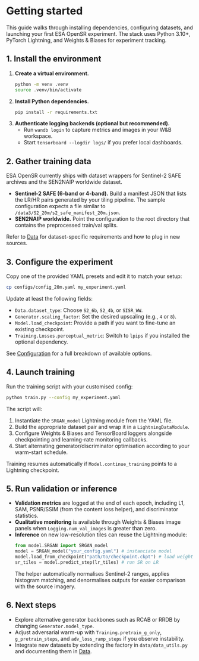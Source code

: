 # Getting started

This guide walks through installing dependencies, configuring datasets, and launching your first ESA OpenSR experiment. The stack
uses Python 3.10+, PyTorch Lightning, and Weights & Biases for experiment tracking.

## 1. Install the environment

1. **Create a virtual environment.**
   ```bash
   python -m venv .venv
   source .venv/bin/activate
   ```
2. **Install Python dependencies.**
   ```bash
   pip install -r requirements.txt
   ```
3. **Authenticate logging backends (optional but recommended).**
   * Run `wandb login` to capture metrics and images in your W&B workspace.
   * Start `tensorboard --logdir logs/` if you prefer local dashboards.

## 2. Gather training data

ESA OpenSR currently ships with dataset wrappers for Sentinel-2 SAFE archives and the SEN2NAIP worldwide dataset.

* **Sentinel-2 SAFE (6-band or 4-band).** Build a manifest JSON that lists the LR/HR pairs generated by your tiling pipeline. The
  sample configuration expects a file similar to `/data3/S2_20m/s2_safe_manifest_20m.json`.
* **SEN2NAIP worldwide.** Point the configuration to the root directory that contains the preprocessed train/val splits.

Refer to [Data](data.md) for dataset-specific requirements and how to plug in new sources.

## 3. Configure the experiment

Copy one of the provided YAML presets and edit it to match your setup:

```bash
cp configs/config_20m.yaml my_experiment.yaml
```

Update at least the following fields:

* `Data.dataset_type`: Choose `S2_6b`, `S2_4b`, or `SISR_WW`.
* `Generator.scaling_factor`: Set the desired upscaling (e.g., `4` or `8`).
* `Model.load_checkpoint`: Provide a path if you want to fine-tune an existing checkpoint.
* `Training.Losses.perceptual_metric`: Switch to `lpips` if you installed the optional dependency.

See [Configuration](configuration.md) for a full breakdown of available options.

## 4. Launch training

Run the training script with your customised config:

```bash
python train.py --config my_experiment.yaml
```

The script will:

1. Instantiate the `SRGAN_model` Lightning module from the YAML file.
2. Build the appropriate dataset pair and wrap it in a `LightningDataModule`.
3. Configure Weights & Biases and TensorBoard loggers alongside checkpointing and learning-rate monitoring callbacks.
4. Start alternating generator/discriminator optimisation according to your warm-start schedule.

Training resumes automatically if `Model.continue_training` points to a Lightning checkpoint.

## 5. Run validation or inference

* **Validation metrics** are logged at the end of each epoch, including L1, SAM, PSNR/SSIM (from the content loss helper), and
  discriminator statistics.
* **Qualitative monitoring** is available through Weights & Biases image panels when `Logging.num_val_images` is greater than zero.
* **Inference** on new low-resolution tiles can reuse the Lightning module:
  ```python
  from model.SRGAN import SRGAN_model
  model = SRGAN_model("your_config.yaml") # instanciate model
  model.load_from_checkpoint("path/to/checkpoint.ckpt") # load weights
  sr_tiles = model.predict_step(lr_tiles) # run SR on LR
  ```
  The helper automatically normalises Sentinel-2 ranges, applies histogram matching, and denormalises outputs for easier
  comparison with the source imagery.

## 6. Next steps

* Explore alternative generator backbones such as RCAB or RRDB by changing `Generator.model_type`.
* Adjust adversarial warm-up with `Training.pretrain_g_only`, `g_pretrain_steps`, and `adv_loss_ramp_steps` if you observe
  instability.
* Integrate new datasets by extending the factory in `data/data_utils.py` and documenting them in [Data](data.md).
